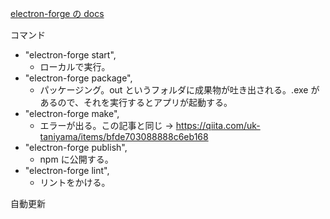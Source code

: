 [electron-forge の docs](https://www.electronforge.io/)

コマンド

- "electron-forge start",
  - ローカルで実行。
- "electron-forge package",
  - パッケージング。out というフォルダに成果物が吐き出される。.exe があるので、それを実行するとアプリが起動する。
- "electron-forge make",
  - エラーが出る。この記事と同じ → https://qiita.com/uk-taniyama/items/bfde703088888c6eb168
- "electron-forge publish",
  - npm に公開する。
- "electron-forge lint",
  - リントをかける。

自動更新
